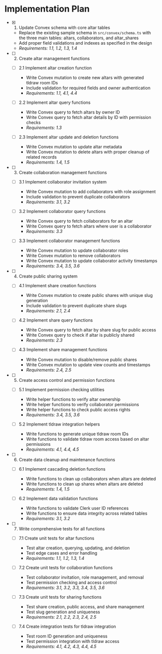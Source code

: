 # Implementation Plan

- [x] 1. Update Convex schema with core altar tables
  - Replace the existing sample schema in `src/convex/schema.ts` with the three main tables: altars, collaborators, and altar_shares
  - Add proper field validations and indexes as specified in the design
  - _Requirements: 1.1, 1.2, 1.3, 1.4_

- [ ] 2. Create altar management functions
  - [ ] 2.1 Implement altar creation function
    - Write Convex mutation to create new altars with generated tldraw room IDs
    - Include validation for required fields and owner authentication
    - _Requirements: 1.1, 4.1, 4.4_

  - [ ] 2.2 Implement altar query functions
    - Write Convex query to fetch altars by owner ID
    - Write Convex query to fetch altar details by ID with permission checks
    - _Requirements: 1.3_

  - [ ] 2.3 Implement altar update and deletion functions
    - Write Convex mutation to update altar metadata
    - Write Convex mutation to delete altars with proper cleanup of related records
    - _Requirements: 1.4, 1.5_

- [ ] 3. Create collaboration management functions
  - [ ] 3.1 Implement collaborator invitation system
    - Write Convex mutation to add collaborators with role assignment
    - Include validation to prevent duplicate collaborators
    - _Requirements: 3.1, 3.2_

  - [ ] 3.2 Implement collaborator query functions
    - Write Convex query to fetch collaborators for an altar
    - Write Convex query to fetch altars where user is a collaborator
    - _Requirements: 3.3_

  - [ ] 3.3 Implement collaborator management functions
    - Write Convex mutation to update collaborator roles
    - Write Convex mutation to remove collaborators
    - Write Convex mutation to update collaborator activity timestamps
    - _Requirements: 3.4, 3.5, 3.6_

- [ ] 4. Create public sharing system
  - [ ] 4.1 Implement share creation functions
    - Write Convex mutation to create public shares with unique slug generation
    - Include validation to prevent duplicate share slugs
    - _Requirements: 2.1, 2.4_

  - [ ] 4.2 Implement share query functions
    - Write Convex query to fetch altar by share slug for public access
    - Write Convex query to check if altar is publicly shared
    - _Requirements: 2.3_

  - [ ] 4.3 Implement share management functions
    - Write Convex mutation to disable/remove public shares
    - Write Convex mutation to update view counts and timestamps
    - _Requirements: 2.4, 2.5_

- [ ] 5. Create access control and permission functions
  - [ ] 5.1 Implement permission checking utilities
    - Write helper functions to verify altar ownership
    - Write helper functions to verify collaborator permissions
    - Write helper functions to check public access rights
    - _Requirements: 3.4, 3.5, 3.6_

  - [ ] 5.2 Implement tldraw integration helpers
    - Write functions to generate unique tldraw room IDs
    - Write functions to validate tldraw room access based on altar permissions
    - _Requirements: 4.1, 4.4, 4.5_

- [ ] 6. Create data cleanup and maintenance functions
  - [ ] 6.1 Implement cascading deletion functions
    - Write functions to clean up collaborators when altars are deleted
    - Write functions to clean up shares when altars are deleted
    - _Requirements: 1.4, 1.5_

  - [ ] 6.2 Implement data validation functions
    - Write functions to validate Clerk user ID references
    - Write functions to ensure data integrity across related tables
    - _Requirements: 3.1, 3.2_

- [ ] 7. Write comprehensive tests for all functions
  - [ ] 7.1 Create unit tests for altar functions
    - Test altar creation, querying, updating, and deletion
    - Test edge cases and error handling
    - _Requirements: 1.1, 1.2, 1.3, 1.4_

  - [ ] 7.2 Create unit tests for collaboration functions
    - Test collaborator invitation, role management, and removal
    - Test permission checking and access control
    - _Requirements: 3.1, 3.2, 3.3, 3.4, 3.5, 3.6_

  - [ ] 7.3 Create unit tests for sharing functions
    - Test share creation, public access, and share management
    - Test slug generation and uniqueness
    - _Requirements: 2.1, 2.2, 2.3, 2.4, 2.5_

  - [ ] 7.4 Create integration tests for tldraw integration
    - Test room ID generation and uniqueness
    - Test permission integration with tldraw access
    - _Requirements: 4.1, 4.2, 4.3, 4.4, 4.5_

